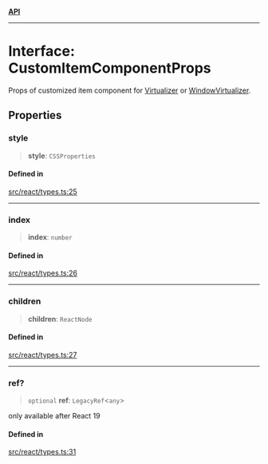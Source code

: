 [**API**](../../API.md)

***

# Interface: CustomItemComponentProps

Props of customized item component for [Virtualizer](../functions/Virtualizer.md) or [WindowVirtualizer](../functions/WindowVirtualizer.md).

## Properties

### style

> **style**: `CSSProperties`

#### Defined in

[src/react/types.ts:25](https://github.com/inokawa/virtua/blob/d38b45573a7cac6e3633108c8eb946f094cdcc02/src/react/types.ts#L25)

***

### index

> **index**: `number`

#### Defined in

[src/react/types.ts:26](https://github.com/inokawa/virtua/blob/d38b45573a7cac6e3633108c8eb946f094cdcc02/src/react/types.ts#L26)

***

### children

> **children**: `ReactNode`

#### Defined in

[src/react/types.ts:27](https://github.com/inokawa/virtua/blob/d38b45573a7cac6e3633108c8eb946f094cdcc02/src/react/types.ts#L27)

***

### ref?

> `optional` **ref**: `LegacyRef`\<`any`\>

only available after React 19

#### Defined in

[src/react/types.ts:31](https://github.com/inokawa/virtua/blob/d38b45573a7cac6e3633108c8eb946f094cdcc02/src/react/types.ts#L31)
